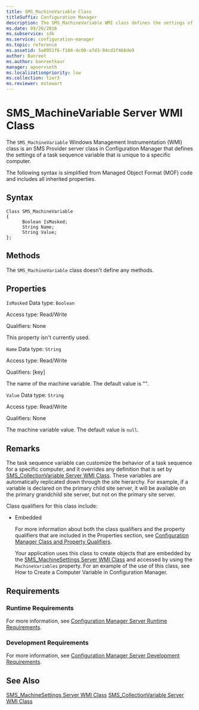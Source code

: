 ```yaml
---
title: SMS_MachineVariable Class
titleSuffix: Configuration Manager
description: The SMS_MachineVariable WMI class defines the settings of a task sequence variable that is unique to a specific computer.
ms.date: 09/20/2016
ms.subservice: sdk
ms.service: configuration-manager
ms.topic: reference
ms.assetid: 5a0951f6-f184-4c00-a7d3-94cd3f466de9
author: Banreet
ms.author: banreetkaur
manager: apoorvseth
ms.localizationpriority: low
ms.collection: tier3
ms.reviewer: mstewart
---
```

# SMS_MachineVariable Server WMI Class
The `SMS_MachineVariable` Windows Management Instrumentation (WMI) class is an SMS Provider server class in Configuration Manager that defines the settings of a task sequence variable that is unique to a specific computer.

 The following syntax is simplified from Managed Object Format (MOF) code and includes all inherited properties.

## Syntax

```
Class SMS_MachineVariable
{
      Boolean IsMasked;
      String Name;
      String Value;
};
```

## Methods
 The `SMS_MachineVariable` class doesn't define any methods.

## Properties
 `IsMasked`
 Data type: `Boolean`

 Access type: Read/Write

 Qualifiers: None

 This property isn't currently used.

 `Name`
 Data type: `String`

 Access type: Read/Write

 Qualifiers: [key]

 The name of the machine variable. The default value is "".

 `Value`
 Data type: `String`

 Access type: Read/Write

 Qualifiers: None

 The machine variable value. The default value is `null`.

## Remarks
 The task sequence variable can customize the behavior of a task sequence for a specific computer, and it overrides any definition that is set by [SMS_CollectionVariable Server WMI Class](../../../develop/reference/osd/sms_collectionvariable-server-wmi-class.md). These variables are automatically replicated down through the site hierarchy. For example, if a variable is declared on the primary child site server, it will be available on the primary grandchild site server, but not on the primary site server.

 Class qualifiers for this class include:

- Embedded

  For more information about both the class qualifiers and the property qualifiers that are included in the Properties section, see [Configuration Manager Class and Property Qualifiers](../../../develop/reference/misc/class-and-property-qualifiers.md).

  Your application uses this class to create objects that are embedded by the [SMS_MachineSettings Server WMI Class](../../../develop/reference/osd/sms_machinesettings-server-wmi-class.md) and accessed by using the `MachineVariables` property. For an example of the use of this class, see How to Create a Computer Variable in Configuration Manager.

## Requirements

### Runtime Requirements
 For more information, see [Configuration Manager Server Runtime Requirements](../../../develop/core/reqs/server-runtime-requirements.md).

### Development Requirements
 For more information, see [Configuration Manager Server Development Requirements](../../../develop/core/reqs/server-development-requirements.md).

## See Also
 [SMS_MachineSettings Server WMI Class](../../../develop/reference/osd/sms_machinesettings-server-wmi-class.md)
 [SMS_CollectionVariable Server WMI Class](../../../develop/reference/osd/sms_collectionvariable-server-wmi-class.md)
